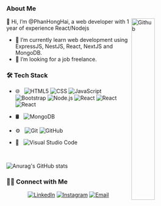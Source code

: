### About Me
<img width="35%" align="right" alt="Github" src="https://user-images.githubusercontent.com/48678280/88862734-4903af80-d201-11ea-968b-9c939d88a37c.gif" />

👋 Hi, I’m @PhanHongHai, a web developer with 1 year of experience React/Nodejs 

- 🌱 I’m currently learn web development using ExpressJS, NestJS, React, NextJS and MongoDB.
- 💞️ I’m looking for a job freelance.

### 🛠 Tech Stack

- 🌐 &nbsp;
  ![HTML5](https://img.shields.io/badge/-HTML5-333333?style=flat&logo=HTML5)
  ![CSS](https://img.shields.io/badge/-CSS-333333?style=flat&logo=CSS3&logoColor=1572B6)
  ![JavaScript](https://img.shields.io/badge/-JavaScript-333333?style=flat&logo=javascript)
  ![Bootstrap](https://img.shields.io/badge/-Bootstrap-333333?style=flat&logo=bootstrap&logoColor=563D7C)
  ![Node.js](https://img.shields.io/badge/-Node.js-333333?style=flat&logo=node.js)
  ![React](https://img.shields.io/badge/-React-333333?style=flat&logo=react)
  ![React](https://img.shields.io/badge/-NextJS-black?style=flat)
  ![React](https://img.shields.io/badge/-NestJS-red?style=flat&logo=nestjs)
  
- 🛢 &nbsp;
  ![MongoDB](https://img.shields.io/badge/-MongoDB-333333?style=flat&logo=mongodb)
- ⚙️ &nbsp;
  ![Git](https://img.shields.io/badge/-Git-333333?style=flat&logo=git)
  ![GitHub](https://img.shields.io/badge/-GitHub-333333?style=flat&logo=github)
- 🔧 &nbsp;
  ![Visual Studio Code](https://img.shields.io/badge/-Visual%20Studio%20Code-333333?style=flat&logo=visual-studio-code&logoColor=007ACC)

<br/>


![Anurag's GitHub stats](https://github-readme-stats.vercel.app/api?username=phhai&show_icons=true&theme=tokyonight)


### 🤝🏻 Connect with Me

<p align="center">
<a href="https://www.linkedin.com/in/phan-hong-hai-636825130/"><img alt="LinkedIn" src="https://img.shields.io/badge/LinkedIn-PhanHongHai-blue?style=flat-square&logo=linkedin"></a>
<a href="https://www.instagram.com/phh97.0_0/"><img alt="Instagram" src="https://img.shields.io/badge/Instagram-phhai97-blue?style=flat-square&logo=instagram"></a>
<a href="mailto:phanhonghai97@gmail.com"><img alt="Email" src="https://img.shields.io/badge/Email-phanhonghai97@gmail.com-blue?style=flat-square&logo=gmail"></a>
</p>


<!---
PhanHongHai/PhanHongHai is a ✨ special ✨ repository because its `README.md` (this file) appears on your GitHub profile.
You can click the Preview link to take a look at your changes.
--->
